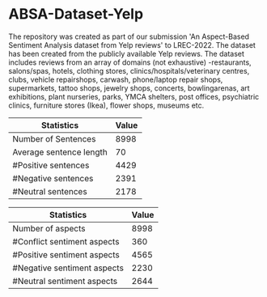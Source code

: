 # ABSA-Dataset-Yelp
The repository was created as part of our submission 'An Aspect-Based Sentiment Analysis dataset from Yelp reviews' to LREC-2022.
The dataset has been created from the publicly available Yelp reviews. The  dataset  includes reviews  from  an  array  of  domains  (not  exhaustive)  -restaurants,  salons/spas,  hotels,  clothing  stores,  clinics/hospitals/veterinary  centres,  clubs,  vehicle  repairshops, carwash, phone/laptop repair shops, supermarkets,  tattoo  shops,  jewelry  shops,  concerts,  bowlingarenas, art exhibitions, plant nurseries, parks, YMCA shelters, post offices, psychiatric clinics, furniture stores (Ikea), flower shops, museums etc.


| Statistics              | Value |
|-------------------------|-------|
| Number of Sentences     | 8998  |
| Average sentence length | 70    |
| #Positive sentences     | 4429  |
| #Negative sentences     | 2391  |
| #Neutral sentences      | 2178  |


| Statistics                  	| Value 	|
|-----------------------------	|-------	|
| Number of aspects           	| 8998  	|
| #Conflict sentiment aspects 	| 360   	|
| #Positive sentiment aspects 	| 4565  	|
| #Negative sentiment aspects 	| 2230  	|
| #Neutral sentiment aspects  	| 2644  	|
